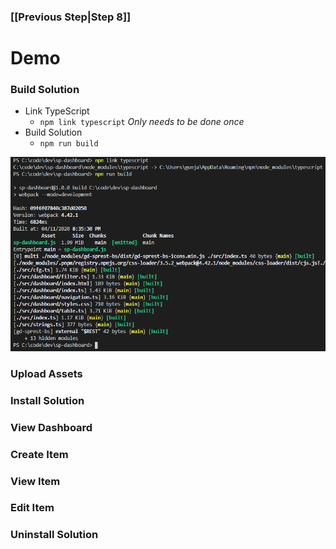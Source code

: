 ### [[Previous Step|Step 8]]

# Demo

### Build Solution

- Link TypeScript
  - `npm link typescript` _Only needs to be done once_
- Build Solution
  - `npm run build`

![Build Solution](images/build-solution.png)

### Upload Assets

### Install Solution

### View Dashboard

### Create Item

### View Item

### Edit Item

### Uninstall Solution
